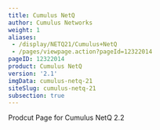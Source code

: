 ```yaml
---
title: Cumulus NetQ
author: Cumulus Networks
weight: 1
aliases:
 - /display/NETQ21/Cumulus+NetQ
 - /pages/viewpage.action?pageId=12322014
pageID: 12322014
product: Cumulus NetQ
version: '2.1'
imgData: cumulus-netq-21
siteSlug: cumulus-netq-21
subsection: true
---
```

Prodcut Page for Cumulus NetQ 2.2

<article id="html-search-results" class="ht-content" style="display: none;">

</article>

<footer id="ht-footer">

</footer>
